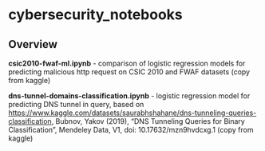 # cybersecurity_notebooks

<h2>Overview</h2>

<b>csic2010-fwaf-ml.ipynb</b> - comparison of logistic regression models for predicting malicious http request on CSIC 2010 and FWAF datasets (copy from kaggle)

<b>dns-tunnel-domains-classification.ipynb</b> - logistic regression model for predicting DNS tunnel in query, based on https://www.kaggle.com/datasets/saurabhshahane/dns-tunneling-queries-classification, Bubnov, Yakov (2019), “DNS Tunneling Queries for Binary Classification”, Mendeley Data, V1, doi: 10.17632/mzn9hvdcxg.1 (copy from kaggle)
